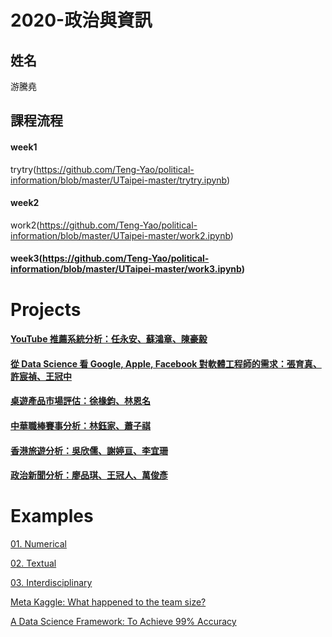 # 2020-政治與資訊

## 姓名
游騰堯

## 課程流程

#### week1

trytry(https://github.com/Teng-Yao/political-information/blob/master/UTaipei-master/trytry.ipynb) 

#### week2

work2(https://github.com/Teng-Yao/political-information/blob/master/UTaipei-master/work2.ipynb)

#### week3(https://github.com/Teng-Yao/political-information/blob/master/UTaipei-master/work3.ipynb)

# Projects
#### [YouTube 推薦系統分析：任永安、蘇鴻章、陳豪毅](https://drive.google.com/file/d/1u1mmWrSPNO-Nxm4XiHEzvrNKYhp9ZKBP/view?fbclid=IwAR0OPPGxpFSmHUVi4fT3hJgj5t5yaG_RyngpHo2BOVRzyzy4NTJNhf0B1nk)
#### [從 Data Science 看 Google, Apple, Facebook 對軟體工程師的需求：張育真、許宸禎、王冠中](https://github.com/aarriiel/TestPy)
#### [桌遊產品市場評估：徐椽鈞、林恩名](https://github.com/EastDetective/BoardGame)
#### [中華職棒賽事分析：林鈺家、蕭子祺](https://github.com/ShiNSanity75/Data_Visualization)
#### [香港旅遊分析：吳欣儒、謝婷亘、李宜珊](https://github.com/SinRu-Wu/SinRu)
#### [政治新聞分析：廖品琪、王冠人、萬俊彥](https://github.com/MiccWan/Political-News-Analysis)


# Examples

[01. Numerical](http://www.randalolson.com/2015/07/14/rethinking-the-population-pyramid/)

[02. Textual](https://ntu-csx-datascience.github.io/UTaipei/02%20Textual/Apriori.html)

[03. Interdisciplinary](https://ntu-csx-datascience.github.io/UTaipei/03%20Interdisciplinary/Notebook.slides.html)

[Meta Kaggle: What happened to the team size?](https://www.kaggle.com/gpreda/meta-kaggle-what-happened-to-the-team-size)

[A Data Science Framework: To Achieve 99% Accuracy](https://www.kaggle.com/ldfreeman3/a-data-science-framework-to-achieve-99-accuracy)
